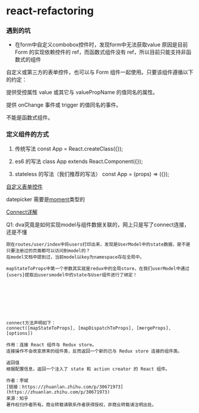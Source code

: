 # react-refactoring

### 遇到的坑

- 在form中自定义combobox控件时，发现form中无法获取value 原因是目前 Form 的实现依赖控件的 ref，而函数式组件没有 ref，所以目前只能支持非函数式的组件

自定义或第三方的表单控件，也可以与 Form 组件一起使用。只要该组件遵循以下的约定：

提供受控属性 value 或其它与 valuePropName 的值同名的属性。

提供 onChange 事件或 trigger 的值同名的事件。

不能是函数式组件。


### 定义组件的方式

 1. 传统写法
const App = React.createClass({});

 2. es6 的写法
class App extends React.Component({});

 3. stateless 的写法（我们推荐的写法）
const App = (props) => ({});

[自定义表单控件](https://ant.design/components/form-cn/#components-form-demo-customized-form-controls)


datepicker 需要是[moment](http://momentjs.cn/docs/#/parsing/now/)类型的


[Connect详解](https://blog.csdn.net/u010977147/article/details/53412381)


Q1:
    dva究竟是如何实现model与组件数据关联的，网上只是写了connect连接，还是不懂
    
    刚在routes/user/index中将users打印出来，发现是UserModel中的state数据，是不是只要注册过的页面都可以访问到model的？
    在model文档中提到过，当前model以key为namespace存在全局中。 
    
    mapStateToProps中第一个参数其实就是redux中的全局store，在我们userModel中通过{users}提取出usersmodel中的state与User组件进行了绑定！






    
    
    connect方法声明如下：
    connect([mapStateToProps], [mapDispatchToProps], [mergeProps],[options])  
    
    作用：连接 React 组件与 Redux store。 
    连接操作不会改变原来的组件类，反而返回一个新的已与 Redux store 连接的组件类。 
    
    返回值
    根据配置信息，返回一个注入了 state 和 action creator 的 React 组件。
    
    作者：李斌
    [链接：https://zhuanlan.zhihu.com/p/30671973](https://zhuanlan.zhihu.com/p/30671973)
    来源：知乎
    著作权归作者所有。商业转载请联系作者获得授权，非商业转载请注明出处。
